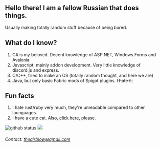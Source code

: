 ## Hello there! I am a fellow Russian that does things.
Usually making totally random stuff because of being bored.

## What do I know?
1) C# is my beloved. Decent knowledge of ASP.NET, Windows.Forms and Avalonia
2) Javascript, mainly addon development. Very little knowledge of discord.js and express.
3) C/C++, tried to make an OS (totally random thought, and here we are)
4) Java, but only basic Fabric mods of Spigot plugins. ~~I hate it.~~

## Fun facts
1) I hate rust/ruby very much, they're unreadable compared to other launguages.
2) I have a cute cat. Also, [click here](https://wipet.malwarewatch.org/), please.

<a>
  <img src="https://github-readme-stats.vercel.app/api?username=theairblow&show_icons=true&theme=algolia" alt="github status"/>
  <img src="https://github-readme-streak-stats.herokuapp.com/?user=theairblow&theme=black-ice&stroke=0000&background=060A0CD0"/>
</a>


###### Contact: [theairblow@gmail.com](https://www.youtube.com/watch?v=dQw4w9WgXcQ)
